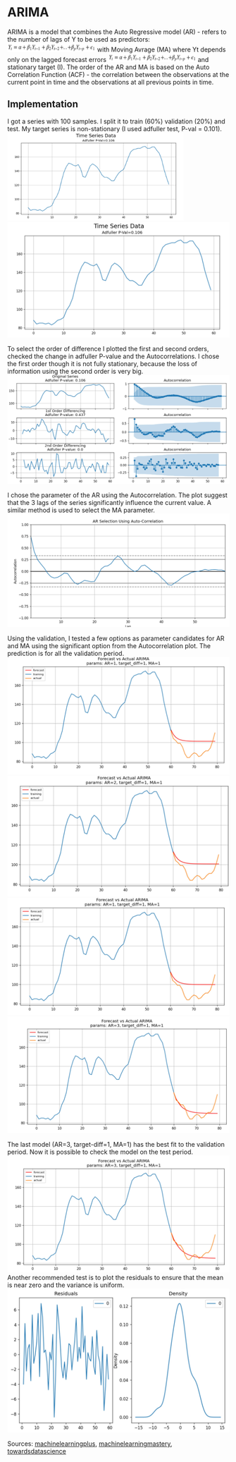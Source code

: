# ARIMA
ARIMA is a model that combines the Auto Regressive model (AR) - refers to the number of lags of Y to be used as 
predictors: <img src=output/0.JPG width="200" height="20"> with Moving Avrage (MA) where Yt depends only on the lagged forecast errors 
<img src=output/0.JPG width="200" height="20"> and stationary target (I).
The order of the AR and MA is based on the Auto Correlation Function (ACF) - the correlation between the observations at the current point in time and the observations at all previous points in time. 

## Implementation
I got a series with 100 samples. I split it to train (60%) validation (20%) and test.
My target series is non-stationary (I used adfuller test, P-val = 0.101).
<img src=output/1.JPG width="400" height="200">
![Screenshot](output/1.JPG)

To select the order of difference I plotted the first and second orders, checked the change in adfuller P-value and the Autocorrelations.
I chose the first order though it is not fully stationary, because the loss of information using the second order is very big. 
![Screenshot](output/2.JPG)

I chose the parameter of the AR using the Autocorrelation. The plot suggest that the 3 lags of the series significantly influence the current value. 
A similar method is used to select the MA parameter.
![Screenshot](output/3.JPG)

Using the validation, I tested a few options as parameter candidates for AR and MA using the significant option from the Autocorrelation plot.
The prediction is for all the validation period. 
![Screenshot](output/4.JPG)
![Screenshot](output/5.JPG)
![Screenshot](output/6.JPG)
![Screenshot](output/7.JPG)

The last model (AR=3, target-diff=1, MA=1) has the best fit to the validation period. Now it is possible to check the model on the test period.
![Screenshot](output/8.JPG)
Another recommended test is to plot the residuals to ensure that the mean is near zero and the variance is uniform.
![Screenshot](output/9.JPG)


Sources: [machinelearningplus](https://www.machinelearningplus.com/time-series/arima-model-time-series-forecasting-python/), 
[machinelearningmastery](https://machinelearningmastery.com/arima-for-time-series-forecasting-with-python/), 
[towardsdatascience](https://towardsdatascience.com/machine-learning-part-19-time-series-and-autoregressive-integrated-moving-average-model-arima-c1005347b0d7)

